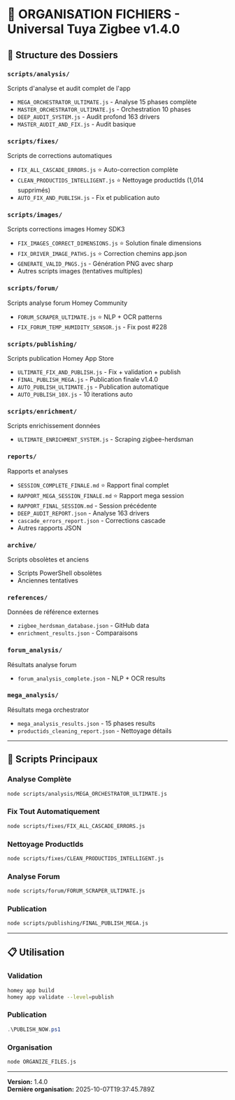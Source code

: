 # 📁 ORGANISATION FICHIERS - Universal Tuya Zigbee v1.4.0

## 📂 Structure des Dossiers

### `scripts/analysis/`
Scripts d'analyse et audit complet de l'app
- `MEGA_ORCHESTRATOR_ULTIMATE.js` - Analyse 15 phases complète
- `MASTER_ORCHESTRATOR_ULTIMATE.js` - Orchestration 10 phases
- `DEEP_AUDIT_SYSTEM.js` - Audit profond 163 drivers
- `MASTER_AUDIT_AND_FIX.js` - Audit basique

### `scripts/fixes/`
Scripts de corrections automatiques
- `FIX_ALL_CASCADE_ERRORS.js` ⭐ Auto-correction complète
- `CLEAN_PRODUCTIDS_INTELLIGENT.js` ⭐ Nettoyage productIds (1,014 supprimés)
- `AUTO_FIX_AND_PUBLISH.js` - Fix et publication auto

### `scripts/images/`
Scripts corrections images Homey SDK3
- `FIX_IMAGES_CORRECT_DIMENSIONS.js` ⭐ Solution finale dimensions
- `FIX_DRIVER_IMAGE_PATHS.js` ⭐ Correction chemins app.json
- `GENERATE_VALID_PNGS.js` - Génération PNG avec sharp
- Autres scripts images (tentatives multiples)

### `scripts/forum/`
Scripts analyse forum Homey Community
- `FORUM_SCRAPER_ULTIMATE.js` ⭐ NLP + OCR patterns
- `FIX_FORUM_TEMP_HUMIDITY_SENSOR.js` - Fix post #228

### `scripts/publishing/`
Scripts publication Homey App Store
- `ULTIMATE_FIX_AND_PUBLISH.js` - Fix + validation + publish
- `FINAL_PUBLISH_MEGA.js` - Publication finale v1.4.0
- `AUTO_PUBLISH_ULTIMATE.js` - Publication automatique
- `AUTO_PUBLISH_10X.js` - 10 iterations auto

### `scripts/enrichment/`
Scripts enrichissement données
- `ULTIMATE_ENRICHMENT_SYSTEM.js` - Scraping zigbee-herdsman

### `reports/`
Rapports et analyses
- `SESSION_COMPLETE_FINALE.md` ⭐ Rapport final complet
- `RAPPORT_MEGA_SESSION_FINALE.md` ⭐ Rapport mega session
- `RAPPORT_FINAL_SESSION.md` - Session précédente
- `DEEP_AUDIT_REPORT.json` - Analyse 163 drivers
- `cascade_errors_report.json` - Corrections cascade
- Autres rapports JSON

### `archive/`
Scripts obsolètes et anciens
- Scripts PowerShell obsolètes
- Anciennes tentatives

### `references/`
Données de référence externes
- `zigbee_herdsman_database.json` - GitHub data
- `enrichment_results.json` - Comparaisons

### `forum_analysis/`
Résultats analyse forum
- `forum_analysis_complete.json` - NLP + OCR results

### `mega_analysis/`
Résultats mega orchestrator
- `mega_analysis_results.json` - 15 phases results
- `productids_cleaning_report.json` - Nettoyage détails

---

## 🚀 Scripts Principaux

### Analyse Complète
```bash
node scripts/analysis/MEGA_ORCHESTRATOR_ULTIMATE.js
```

### Fix Tout Automatiquement
```bash
node scripts/fixes/FIX_ALL_CASCADE_ERRORS.js
```

### Nettoyage ProductIds
```bash
node scripts/fixes/CLEAN_PRODUCTIDS_INTELLIGENT.js
```

### Analyse Forum
```bash
node scripts/forum/FORUM_SCRAPER_ULTIMATE.js
```

### Publication
```bash
node scripts/publishing/FINAL_PUBLISH_MEGA.js
```

---

## 📋 Utilisation

### Validation
```bash
homey app build
homey app validate --level=publish
```

### Publication
```powershell
.\PUBLISH_NOW.ps1
```

### Organisation
```bash
node ORGANIZE_FILES.js
```

---

**Version:** 1.4.0  
**Dernière organisation:** 2025-10-07T19:37:45.789Z
